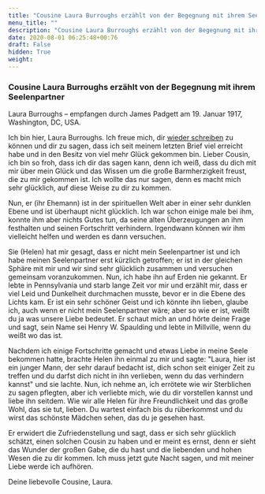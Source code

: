 ```yaml
---
title: "Cousine Laura Burroughs erzählt von der Begegnung mit ihrem Seelenpartner"
menu_title: ""
description: "Cousine Laura Burroughs erzählt von der Begegnung mit ihrem Seelenpartner"
date: 2020-08-01 06:25:48+00:76
draft: False
hidden: True
weight:
---
```

### Cousine Laura Burroughs erzählt von der Begegnung mit ihrem Seelenpartner

Laura Burroughs – empfangen durch James Padgett am 19. Januar 1917, Washington, DC, USA.

Ich bin hier, Laura Burroughs. Ich freue mich, dir [wieder schreiben](/padgett-botschaften/padgett-botschaften-in-reihenfolge-des-datums/padgett-botschaften-1915-januar-august/herr-padgetts-cousine-sucht-seine-hilfe-jep-laura-burroughs-29-maerz-1915/) zu können und dir zu sagen, dass ich seit meinem letzten Brief viel erreicht habe und in den Besitz von viel mehr Glück gekommen bin. Lieber Cousin, ich bin so froh, dass ich dir das sagen kann, denn ich weiß, dass du dich mit mir über mein Glück und das Wissen um die große Barmherzigkeit freust, die zu mir gekommen ist. Ich wollte das nur sagen, denn es macht mich sehr glücklich, auf diese Weise zu dir zu kommen.

Nun, er (ihr Ehemann) ist in der spirituellen Welt aber in einer sehr dunklen Ebene und ist überhaupt nicht glücklich. Ich war schon einige male bei ihm, konnte ihm aber nichts Gutes tun, da seine alten Überzeugungen an ihm festhalten und seinen Fortschritt verhindern. Irgendwann können wir ihm vielleicht helfen und werden es dann versuchen.

Sie (Helen) hat mir gesagt, dass er nicht mein Seelenpartner ist und ich habe meinen Seelenpartner erst kürzlich getroffen; er ist in der gleichen Sphäre mit mir und wir sind sehr glücklich zusammen und versuchen gemeinsam voranzukommen. Nun, ich habe ihn auf Erden nie gekannt. Er lebte in Pennsylvania und starb lange Zeit vor mir und erzählt mir, dass er viel Leid und Dunkelheit durchmachen musste, bevor er in die Ebene des Lichts kam. Er ist ein sehr schöner Geist und ich könnte ihn lieben, glaube ich, auch wenn er nicht mein Seelenpartner wäre; aber so wie er ist, weißt du ja was unsere Liebe bedeutet. Er schaut mich an und hörte deine Frage und sagt, sein Name sei Henry W. Spaulding und lebte in Millville, wenn du weißt wo das ist.

Nachdem ich einige Fortschritte gemacht und etwas Liebe in meine Seele bekommen hatte, brachte Helen ihn einmal zu mir und sagte: "Laura, hier ist ein junger Mann, der sehr darauf bedacht ist, dich schon seit einiger Zeit zu treffen und du darfst dich nicht in ihn verlieben, wenn du das verhindern kannst" und sie lachte. Nun, ich nehme an, ich errötete wie wir Sterblichen zu sagen pflegten, aber ich verliebte mich, wie du dir vorstellen kannst und liebe ihn seitdem. Wie wir alle Helen für ihre Freundlichkeit und das große Wohl, das sie tut, lieben. Du wartest einfach bis du rüberkommst und du wirst das schönste Mädchen sehen, das du je gesehen hast.

Er erwidert die Zufriedenstellung und sagt, dass er sich sehr glücklich schätzt, einen solchen Cousin zu haben und er meint es ernst, denn er sieht das Wunder der großen Gabe, die du hast und die liebenden und hohen Wesen die zu dir kommen. Ich muss jetzt gute Nacht sagen, und mit meiner Liebe werde ich aufhören.

Deine liebevolle Cousine, Laura.
